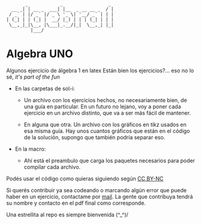 ```
       _            _                 _ 
  __ _| | __ _  ___| |__  _ __ __ _  / |
 / _` | |/ _` |/ _ \ '_ \| '__/ _` | | |
| (_| | | (_| |  __/ |_) | | | (_| | | |
 \__,_|_|\__, |\___|_.__/|_|  \__,_| |_|
         |___/                          
```
# Algebra UNO

Algunos ejercicio de álgebra 1 en latex
Están bien los ejercicios?... eso no lo sé, _it's part of the fun_

- En las carpetas de sol-i:
    - Un archivo con los ejercicios hechos, no necesariamente bien, de una guía en particular.
    En un futuro no lejano, voy a poner cada ejercicio en un archivo distinto, que va a ser más
    fácil de mantener.

    - En alguna que otra. Un archivo con los gráficos en tikz usados en esa misma guía.
    Hay unos cuantos gráficos que están en el código de la solución, supongo que también
    podría separar eso.

-   En la macro:
    - Ahí está el preambulo que carga los paquetes necesarios para poder compilar cada archivo.


Podés usar el código como quieras siguiendo según [CC BY-NC](https://creativecommons.org/licenses/by-nc/4.0/)

Si querés contribuir ya sea codeando o marcando algún error que puede haber en un ejercicio, contactame por [mail]().
La gente que contribuya tendrá su nombre y contacto en el pdf final como corresponde.

Una estrellita al repo es siempre bienvenida
(^_^)/
